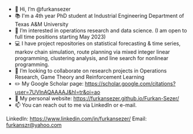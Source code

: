 - 👋 Hi, I’m @furkansezer
- :books: I'm a 4th year PhD student at Industrial Engineering Department of Texas A&M University
- 👀 I’m interested in operations research and data science. (I am open to full time positions starting May 2023)
- :computer: I have project repositories on statistical forecasting & time series, markov chain simulation, route planning via mixed integer linear programming, clustering analysis, and line search for nonlinear programming. 
- 💞️ I’m looking to collaborate on research projects in Operations Research, Game Theory and Reinforcement Learning
- :pencil2: My Google Scholar page: https://scholar.google.com/citations?user=7UVlnAQAAAAJ&hl=tr&oi=ao 
- :page_facing_up: My personal website: https://furkansezer.github.io/Furkan-Sezer/
- 📫 You can reach out to me via LinkedIn or e-mail.

LinkedIn: https://www.linkedin.com/in/furkansezer/
Email: furkanszr@yahoo.com


<!---
furkansezer/furkansezer is a ✨ special ✨ repository because its `README.md` (this file) appears on your GitHub profile.
You can click the Preview link to take a look at your changes.
--->

